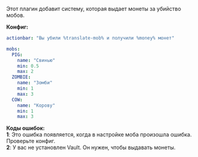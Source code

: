 Этот плагин добавит систему, которая выдает монеты за убийство мобов.

**Конфиг:**
```yaml
actionbar: "Вы убили %translate-mob% и получили %money% монет"

mobs:
  PIG:
    name: "Свинью"
    min: 0.5
    max: 2
  ZOMBIE:
    name: "Зомби"
    min: 1
    max: 3
  COW:
    name: "Корову"
    min: 1
    max: 3
```

**Коды ошибок:** <br>
**1**: Это ошибка появляется, когда в настройке моба произошла ошибка. Проверьте конфиг.<br>
**2**: У вас не установлен Vault. Он нужен, чтобы выдавать монеты.<br>
